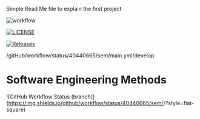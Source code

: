 Simple Read Me file to explain the first project

![workflow](https://github.com/40440665/sem/actions/workflows/main.yml/badge.svg)

[![LICENSE](https://img.shields.io/github/license/40440665/sem.svg?style=flat-square)](https://github.com/40440665/sem/blob/master/LICENSE)

[![Releases](https://img.shields.io/github/release/40440665/sem/all.svg?style=flat-square)](https://github.com/40440665/sem/releases)

/gitHub/workflow/status/40440665/sem/main.yml/develop

# Software Engineering Methods
![GitHub Workflow Status (branch)](https://img.shields.io/github/workflow/status/40440665/sem/<action name taken from main.yml>/<branch>?style=flat-square)